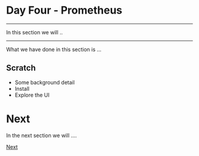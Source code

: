 # Day Four - Prometheus

---

In this section we will ..

---




What we have done in this section is ...


## Scratch

  * Some background detail
  * Install
  * Explore the UI


# Next

In the next section we will ....

[Next](04-04.md)
